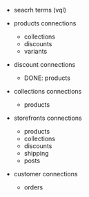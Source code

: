 - seacrh terms (vql)

- products connections
  - collections
  - discounts
  - variants

- discount connections
  - DONE: products

- collections connections
  - products

- storefronts connections
  - products
  - collections
  - discounts
  - shipping
  - posts

- customer connections
  - orders



